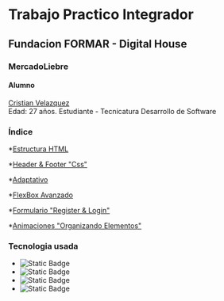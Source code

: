 # Trabajo Practico Integrador 
## Fundacion FORMAR - Digital House 

### MercadoLiebre

#### Alumno

[Cristian Velazquez](https://github.com/cmk95R)  
 Edad: 27 años.
 Estudiante - Tecnicatura Desarrollo de Software

 ### Índice

*[Estructura HTML](https://github.com/cmk95R/TP_Mercado_Liebre/tree/Estructura_HTML)

*[Header & Footer "Css"](https://github.com/cmk95R/TP_Mercado_Liebre/tree/header_footer_css)

*[Adaptativo](https://github.com/cmk95R/TP_Mercado_Liebre/tree/adaptative)

*[FlexBox Avanzado](https://github.com/cmk95R/TP_Mercado_Liebre/tree/flexbox_advanced)

*[Formulario "Register & Login"](https://github.com/cmk95R/TP_Mercado_Liebre/tree/formularioylogin)

*[Animaciones "Organizando Elementos"](https://github.com/cmk95R/TP_Mercado_Liebre/tree/animaciones)


### Tecnologia usada
- ![Static Badge](https://img.shields.io/badge/CSS%2CHTML-blue)
- ![Static Badge](https://img.shields.io/badge/NodeJS-gold)
- ![Static Badge](https://img.shields.io/badge/JavaScript-yellow)
- ![Static Badge](https://img.shields.io/badge/Git-purple)